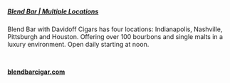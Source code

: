 ##### [Blend Bar | Multiple Locations](//www.blendbarcigar.com)

Blend Bar with Davidoff Cigars has four locations: Indianapolis, Nashville, Pittsburgh and Houston. Offering over 100 bourbons and single malts in a luxury environment. Open daily starting at noon.

&nbsp;

[**blendbarcigar.com**](//www.blendbarcigar.com)
